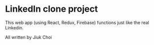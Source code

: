 # LinkedIn clone project

This web app (using React, Redux, Firebase) functions just like the real Linkedin.

All written by Jiuk Choi
